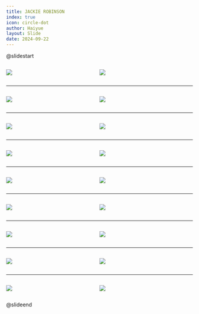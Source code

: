 ```yaml
---
title: JACKIE ROBINSON
index: true
icon: circle-dot
author: Haiyue
layout: Slide
date: 2024-09-22
---
```

 
@slidestart

<div style="display:flex">
<div style="flex:1">

![](https://raw.githubusercontent.com/yclord/reading/refs/heads/master/english/Level-N/JACKIE%20ROBINSON/001.webp)
</div>
<div style="flex:1">

![](https://raw.githubusercontent.com/yclord/reading/refs/heads/master/english/Level-N/JACKIE%20ROBINSON/002.webp)
</div>
</div>

---

<div style="display:flex">
<div style="flex:1">

![](https://raw.githubusercontent.com/yclord/reading/refs/heads/master/english/Level-N/JACKIE%20ROBINSON/003.webp)
</div>
<div style="flex:1">

![](https://raw.githubusercontent.com/yclord/reading/refs/heads/master/english/Level-N/JACKIE%20ROBINSON/004.webp)
</div>
</div>

---

<div style="display:flex">
<div style="flex:1">

![](https://raw.githubusercontent.com/yclord/reading/refs/heads/master/english/Level-N/JACKIE%20ROBINSON/005.webp)
</div>
<div style="flex:1">

![](https://raw.githubusercontent.com/yclord/reading/refs/heads/master/english/Level-N/JACKIE%20ROBINSON/006.webp)
</div>
</div>

---

<div style="display:flex">
<div style="flex:1">

![](https://raw.githubusercontent.com/yclord/reading/refs/heads/master/english/Level-N/JACKIE%20ROBINSON/007.webp)
</div>
<div style="flex:1">

![](https://raw.githubusercontent.com/yclord/reading/refs/heads/master/english/Level-N/JACKIE%20ROBINSON/008.webp)
</div>
</div>

---

<div style="display:flex">
<div style="flex:1">

![](https://raw.githubusercontent.com/yclord/reading/refs/heads/master/english/Level-N/JACKIE%20ROBINSON/009.webp)
</div>
<div style="flex:1">

![](https://raw.githubusercontent.com/yclord/reading/refs/heads/master/english/Level-N/JACKIE%20ROBINSON/010.webp)
</div>
</div>

---

<div style="display:flex">
<div style="flex:1">

![](https://raw.githubusercontent.com/yclord/reading/refs/heads/master/english/Level-N/JACKIE%20ROBINSON/011.webp)
</div>
<div style="flex:1">

![](https://raw.githubusercontent.com/yclord/reading/refs/heads/master/english/Level-N/JACKIE%20ROBINSON/012.webp)
</div>
</div>

---

<div style="display:flex">
<div style="flex:1">

![](https://raw.githubusercontent.com/yclord/reading/refs/heads/master/english/Level-N/JACKIE%20ROBINSON/013.webp)
</div>
<div style="flex:1">

![](https://raw.githubusercontent.com/yclord/reading/refs/heads/master/english/Level-N/JACKIE%20ROBINSON/014.webp)
</div>
</div>

---

<div style="display:flex">
<div style="flex:1">

![](https://raw.githubusercontent.com/yclord/reading/refs/heads/master/english/Level-N/JACKIE%20ROBINSON/015.webp)
</div>
<div style="flex:1">

![](https://raw.githubusercontent.com/yclord/reading/refs/heads/master/english/Level-N/JACKIE%20ROBINSON/016.webp)
</div>
</div>

---

<div style="display:flex">
<div style="flex:1">

![](https://raw.githubusercontent.com/yclord/reading/refs/heads/master/english/Level-N/JACKIE%20ROBINSON/017.webp)
</div>
<div style="flex:1">

![](https://raw.githubusercontent.com/yclord/reading/refs/heads/master/english/Level-N/JACKIE%20ROBINSON/018.webp)
</div>
</div>

@slideend